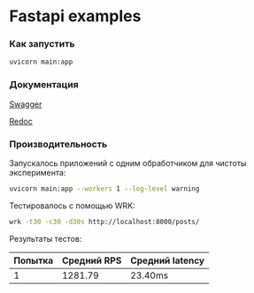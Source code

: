 # Fastapi examples

### Как запустить

```bash
uvicorn main:app
```

### Документация

[Swagger](http://127.0.0.1:8000/docs)

[Redoc](http://127.0.0.1:8000/redoc)


### Производительность

Запускалось приложений с одним обработчиком для чистоты эксперимента:

```bash
uvicorn main:app --workers 1 --log-level warning
```

Тестировалось с помощью WRK:

```bash
wrk -t30 -c30 -d30s http://localhost:8000/posts/
```

Результаты тестов:

|Попытка|Средний RPS|Средний latency|
|---|---|---|
|1|1281.79|23.40ms|

